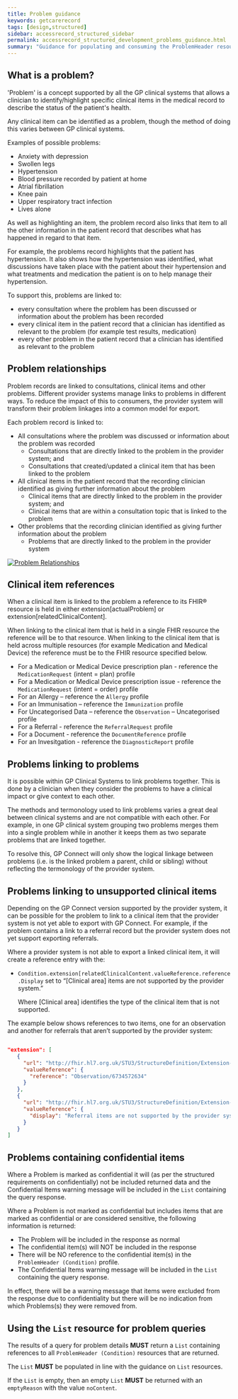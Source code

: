 ```yaml
---
title: Problem guidance
keywords: getcarerecord
tags: [design,structured]
sidebar: accessrecord_structured_sidebar
permalink: accessrecord_structured_development_problems_guidance.html
summary: "Guidance for populating and consuming the ProblemHeader resource"
---
```


## What is a problem? ##
'Problem' is a concept supported by all the GP clinical systems that allows a clinician to identify/highlight specific clinical items in the medical record to describe the status of the patient's health.

Any clinical item can be identified as a problem, though the method of doing this varies between GP clinical systems.

Examples of possible problems:
*	Anxiety with depression		
*	Swollen legs		
*	Hypertension		
*	Blood pressure recorded by patient at home 		
*	Atrial fibrillation		
*	Knee pain		
*	Upper respiratory tract infection		
*	Lives alone		

As well as highlighting an item, the problem record also links that item to all the other information in the patient record that describes what has happened in regard to that item.

For example, the problems record highlights that the patient has hypertension. It also shows how the hypertension was identified, what discussions have taken place with the patient about their hypertension and what treatments and medication the patient is on to help manage their hypertension.

To support this, problems are linked to:

* every consultation where the problem has been discussed or information about the problem has been recorded
* every clinical item in the patient record that a clinician has identified as relevant to the problem (for example test results, medication)
* every other problem in the patient record that a clinician has identified as relevant to the problem

## Problem relationships
Problem records are linked to consultations, clinical items and other problems. Different provider systems manage links to problems in different ways. To reduce the impact of this to consumers, the provider system will transform their problem linkages into a common model for export.

Each problem record is linked to:
*	All consultations where the problem was discussed or information about the problem was recorded
    *	Consultations that are directly linked to the problem in the provider system; and
    *	Consultations that created/updated a clinical item that has been linked to the problem
*	All clinical items in the patient record that the recording clinician identified as giving further information about the problem
    *	Clinical items that are directly linked to the problem in the provider system; and
    *	Clinical items that are within a consultation topic that is linked to the problem
*	Other problems that the recording clinician identified as giving further information about the problem
    *	Problems that are directly linked to the problem in the provider system

<a href="images/access_structured/Problem_Relationships.png"><img src="images/access_structured/Problem_Relationships.png" alt="Problem Relationships" style="max-width:100%;max-height:100%;"></a>

## Clinical item references

When a clinical item is linked to the problem a reference to its FHIR&reg; resource is held in either extension[actualProblem] or extension[relatedClinicalContent].

When linking to the clinical item that is held in a single FHIR resource the reference will be to that resource. When linking to the clinical item that is held across multiple resources (for example Medication and Medical Device) the reference must be to the FHIR resource specified below.
* For a Medication or Medical Device prescription plan - reference the `MedicationRequest` (intent = plan) profile
* For a Medication or Medical Device prescription issue - reference the `MedicationRequest` (intent = order) profile
* For an Allergy – reference the `Allergy` profile
* For an Immunisation – reference the `Immunization` profile
* For Uncategorised Data – reference the `Observation` – Uncategorised profile
* For a Referral - reference the `ReferralRequest` profile
* For a Document - reference the `DocumentReference` profile
* For an Invesitgation - reference the `DiagnosticReport` profile

## Problems linking to problems

It is possible within GP Clinical Systems to link problems together. This is done by a clinician when they consider the problems to have a clinical impact or give context to each other.

The methods and termonology used to link problems varies a great deal between clinical systems and are not compatible with each other. For example, in one GP clinical system grouping two problems merges them into a single problem while in another it keeps them as two separate problems that are linked together.

To resolve this, GP Connect will only show the logical linkage between problems (i.e. is the linked problem a parent, child or sibling) without reflecting the termonology of the provider system.

## Problems linking to unsupported clinical items

Depending on the GP Connect version supported by the provider system, it can be possible for the problem to link to a clinical item that the provider system is not yet able to export with GP Connect. For example, if the problem contains a link to a referral record but the provider system does not yet support exporting referrals.

Where a provider system is not able to export a linked clinical item, it will create a reference entry with the:

* `Condition.extension[relatedClinicalContent.valueReference.reference.Display` set to “[Clinical area] items are not supported by the provider system.”

   Where [Clinical area] identifies the type of the clinical item that is not supported.

The example below shows references to two items, one for an observation and another for referrals that aren’t supported by the provider system:
```json

"extension": [
   {
     "url": "http://fhir.hl7.org.uk/STU3/StructureDefinition/Extension-CareConnect-RelatedClinicalContent-1",
     "valueReference": {
       "reference": "Observation/6734572634"
     }
   },
   {
     "url": "http://fhir.hl7.org.uk/STU3/StructureDefinition/Extension-CareConnect-RelatedClinicalContent-1",
     "valueReference": {
       "display": "Referral items are not supported by the provider system"
     }
   }
]
```


## Problems containing confidential items

Where a Problem is marked as confidential it will (as per the structured requirements on confidentially) not be included returned data and the Confidential Items warning message will be included in the `List` containing the query response.

Where a Problem is not marked as confidential but includes items that are marked as confidential or are considered sensitive, the following information is returned:
* The Problem will be included in the response as normal
* The confidential item(s) will NOT be included in the response
* There will be NO reference to the confidential item(s) in the `ProblemHeader (Condition)` profile.
* The Confidential Items warning message will be included in the `List` containing the query response.

In effect, there will be a warning message that items were excluded from the response due to confidentiality but there will be no indication from which Problems(s) they were removed from.

## Using the `List` resource for problem queries

The results of a query for problem details **MUST** return a `List` containing references to all `ProblemHeader (Condition)` resources that are returned.

The `List` **MUST** be populated in line with the guidance on `List` resources.

If the `List` is empty, then an empty `List` **MUST** be returned with an `emptyReason` with the value `noContent`.
